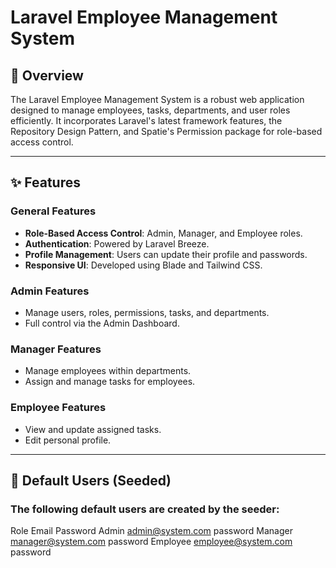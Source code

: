 # Laravel Employee Management System

## 📖 Overview
The Laravel Employee Management System is a robust web application designed to manage employees, tasks, departments, and user roles efficiently. It incorporates Laravel's latest framework features, the Repository Design Pattern, and Spatie's Permission package for role-based access control.

---

## ✨ Features
### General Features
- **Role-Based Access Control**: Admin, Manager, and Employee roles.
- **Authentication**: Powered by Laravel Breeze.
- **Profile Management**: Users can update their profile and passwords.
- **Responsive UI**: Developed using Blade and Tailwind CSS.

### Admin Features
- Manage users, roles, permissions, tasks, and departments.
- Full control via the Admin Dashboard.

### Manager Features
- Manage employees within departments.
- Assign and manage tasks for employees.

### Employee Features
- View and update assigned tasks.
- Edit personal profile.

---

## 👥 Default Users (Seeded)
### The following default users are created by the seeder:
Role	  Email	                Password
Admin	  admin@system.com	    password
Manager	  manager@system.com	password
Employee  employee@system.com	password
